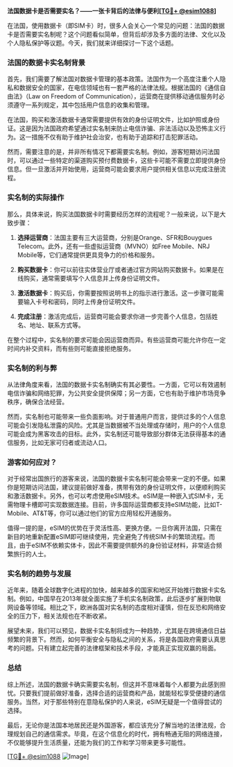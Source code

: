 **法国数据卡是否需要实名？——一张卡背后的法律与便利[[TG💪+ @esim1088](https://t.me/s/esim1088)]**

在法国，使用数据卡（即SIM卡）时，很多人会关心一个常见的问题：法国的数据卡是否需要实名制呢？这个问题看似简单，但背后却涉及多方面的法律、文化以及个人隐私保护等议题。今天，我们就来详细探讨一下这个话题。

### 法国的数据卡实名制背景

首先，我们需要了解法国对数据卡管理的基本政策。法国作为一个高度注重个人隐私和数据安全的国家，在电信领域也有一套严格的法律法规。根据法国的《通信自由法》（Law on Freedom of Communication），运营商在提供移动通信服务时必须遵守一系列规定，其中包括用户信息的收集和管理。

在法国，购买和激活数据卡通常需要提供有效的身份证明文件，比如护照或身份证。这是因为法国政府希望通过实名制来防止电信诈骗、非法活动以及恐怖主义行为。这一措施不仅有助于维护社会治安，也有助于追踪和打击犯罪活动。

然而，需要注意的是，并非所有情况下都需要实名制。例如，游客短期访问法国时，可以通过一些特定的渠道购买预付费数据卡，这些卡可能不需要立即提供身份信息。但一旦激活并开始使用，运营商可能会要求用户提供相关信息以完成注册流程。

### 实名制的实际操作

那么，具体来说，购买法国数据卡时需要经历怎样的流程呢？一般来说，以下是大致步骤：

1. **选择运营商**：法国主要有三大运营商，分别是Orange、SFR和Bouygues Telecom。此外，还有一些虚拟运营商（MVNO）如Free Mobile、NRJ Mobile等，它们通常提供更具竞争力的价格和服务。
   
2. **购买数据卡**：你可以前往实体营业厅或者通过官方网站购买数据卡。如果是在线购买，通常需要填写个人信息并上传身份证明文件。

3. **激活数据卡**：购买后，你需要按照说明书上的指示进行激活。这一步骤可能需要输入卡号和密码，同时上传身份证明文件。

4. **完成注册**：激活完成后，运营商可能会要求你进一步完善个人信息，包括姓名、地址、联系方式等。

在整个过程中，实名制的要求可能会因运营商而异。有些运营商可能允许你在一定时间内补交资料，而有些则可能直接拒绝服务。

### 实名制的利与弊

从法律角度来看，法国的数据卡实名制确实有其必要性。一方面，它可以有效遏制电信诈骗和网络犯罪，为公共安全提供保障；另一方面，它也有助于维护市场竞争秩序，确保合法经营。

然而，实名制也可能带来一些负面影响。对于普通用户而言，提供过多的个人信息可能会引发隐私泄露的风险。尤其是当数据被不当处理或存储时，用户的个人信息可能会成为黑客攻击的目标。此外，实名制还可能导致部分群体无法获得基本的通信服务，比如无家可归者或流动人口。

### 游客如何应对？

对于经常出国旅行的游客来说，法国的数据卡实名制可能会带来一定的不便。如果你是短期访问法国，建议提前做好准备，携带有效的身份证明文件，以便顺利购买和激活数据卡。另外，也可以考虑使用eSIM技术。eSIM是一种嵌入式SIM卡，无需物理卡槽即可实现数据连接。目前，许多国际运营商都支持eSIM功能，比如T-Mobile、AT&T等，你可以通过他们的官方应用轻松开通服务。

值得一提的是，eSIM的优势在于灵活性高、更换方便。一旦你离开法国，只需在新目的地重新配置eSIM即可继续使用，完全避免了传统SIM卡的繁琐流程。而且，由于eSIM不依赖实体卡，因此不需要提供额外的身份验证材料，非常适合频繁旅行的人士。

### 实名制的趋势与发展

近年来，随着全球数字化进程的加快，越来越多的国家和地区开始推行数据卡实名制。例如，中国早在2013年就全面实施了手机实名制政策，此后逐步扩展到物联网设备等领域。相比之下，欧洲各国对实名制的态度相对谨慎，但在反恐和网络安全的压力下，相关法规也在不断收紧。

展望未来，我们可以预见，数据卡实名制将成为一种趋势，尤其是在跨境通信日益频繁的背景下。然而，如何平衡安全与隐私之间的关系，将是各国政府需要认真思考的问题。只有建立起完善的法律框架和技术手段，才能真正实现双赢的局面。

### 总结

综上所述，法国的数据卡确实需要实名制，但这并不意味着每个人都要为此感到担忧。只要我们提前做好准备，选择合适的运营商和产品，就能轻松享受便捷的通信服务。当然，对于那些特别在意隐私保护的人来说，eSIM无疑是一个值得尝试的选择。

最后，无论你是法国本地居民还是外国游客，都应该充分了解当地的法律法规，合理规划自己的通信需求。毕竟，在这个信息化的时代，拥有畅通无阻的网络连接，不仅能够提升生活质量，还能为我们的工作和学习带来更多可能性。

[[TG💪+ @esim1088](https://t.me/s/esim1088) ![Image](https://i.postimg.cc/4NQfJmqS/Snipaste-2025-05-13-00-14-12.png)]